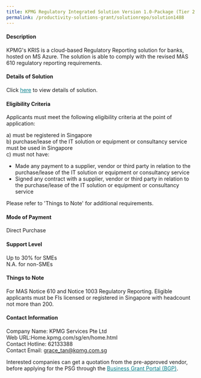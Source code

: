 ```yaml
---
title: KPMG Regulatory Integrated Solution Version 1.0-Package (Tier 2 Bank with Auto ETL - Small Engine)
permalink: /productivity-solutions-grant/solutionrepo/solution1488
---
```


#### Description

KPMG's KRIS is a cloud-based Regulatory Reporting solution for banks, hosted on MS Azure. The solution is able to comply with the revised MAS 610 regulatory reporting requirements. 

#### Details of Solution

Click <a href='https://govassist.gobusiness.gov.sg/images/psg/Desensitised_KPMG_Annex_3_Part_4.pdf' style='color:#037e8a'>here</a> to view details of solution.

#### Eligibility Criteria

Applicants must meet the following eligibility criteria at the point of application:

a) must be registered in Singapore <br>
b) purchase/lease of the IT solution or equipment or consultancy service must be used in Singapore <br>
c) must not have:
- Made any payment to a supplier, vendor or third party in relation to the purchase/lease of the IT solution or equipment or consultancy service
- Signed any contract with a supplier, vendor or third party in relation to the purchase/lease of the IT solution or equipment or consultancy service

Please refer to 'Things to Note' for additional requirements.

#### Mode of Payment
Direct Purchase

#### Support Level
Up to 30% for SMEs <br>
N.A. for non-SMEs

#### Things to Note
For MAS Notice 610 and Notice 1003 Regulatory Reporting.
Eligible applicants must be FIs licensed or registered in Singapore with headcount not more than 200. 

#### Contact Information
Company Name: KPMG Services Pte Ltd<br>Web URL:Home.kpmg.com/sg/en/home.html<br>Contact Hotline: 62133388<br>Contact Email: grace_tan@kpmg.com.sg<br>

Interested companies can get a quotation from the pre-approved vendor, before applying for the PSG through the <a target='_blank' style='color:#037e8a' href='https://www.businessgrants.gov.sg/'>Business Grant Portal (BGP)</a>.
